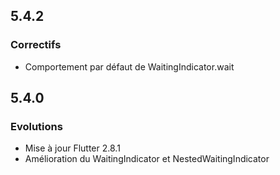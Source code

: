 ## 5.4.2

### Correctifs

* Comportement par défaut de WaitingIndicator.wait


## 5.4.0

### Evolutions

* Mise à jour Flutter 2.8.1
* Amélioration du WaitingIndicator et NestedWaitingIndicator